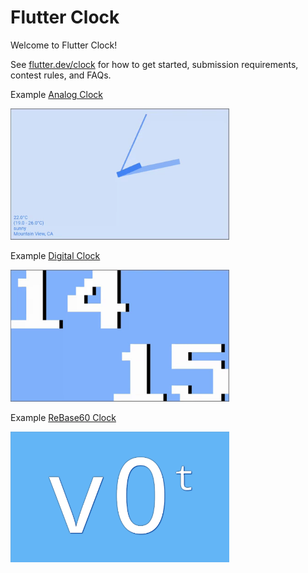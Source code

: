 # Flutter Clock

Welcome to Flutter Clock!

See [flutter.dev/clock](https://flutter.dev/clock) for how to get started, submission requirements, contest rules, and FAQs.

Example [Analog Clock](analog_clock)

<img src='analog_clock/analog.gif' width='350'>

Example [Digital Clock](digital_clock)

<img src='digital_clock/digital.gif' width='350'>

Example [ReBase60 Clock](rebase60_clock)

<img src='rebase60_clock/rebase60.png' width='350'>
